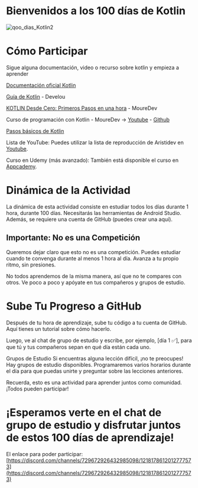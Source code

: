 # Bienvenidos a los 100 días de Kotlin

![qoo_dias_Kotlin2](https://media.discordapp.net/attachments/1218178612012777573/1221765957383360532/100_dias_Kotlin_v2.jpg?ex=6613c537&is=66015037&hm=188a09a037c7657c2e2f5305297c2bc43a78244b1ce6954667737106ab6cb977&=&format=webp)


# Cómo Participar
Sigue alguna documentación, video o recurso sobre kotlin y empieza a aprender

[Documentación oficial Kotlin](https://kotlinlang.org/)

[Guía de Kotlin](https://www.develou.com/guia-de-kotlin/) - Develou

[KOTLIN Desde Cero: Primeros Pasos en una hora](https://www.youtube.com/watch?v=T3ugOYTRF7c&ab_channel=MoureDevbyBraisMoure) - MoureDev

Curso de programación con Kotlin - MoureDev -> [Youtube](https://www.youtube.com/playlist?list=PLNdFk2_brsReZeIQ1-2r783GWus0ZZ5io) - [Github](https://github.com/mouredev/KotlinDesdeCero)

[Pasos básicos de Kotlin](https://www.tutorialspoint.com/kotlin/index.htm)

Lista de YouTube: Puedes utilizar la lista de reproducción de Aristidev en [Youtube](https://www.youtube.com/playlist?list=PL8ie04dqq7_OcBYDpvHrcSFVoggLi3cm_).

Curso en Udemy (más avanzado): También está disponible el curso en [Appcademy](https://www.appcademy.dev/view/courses/jetpack-compose-curso-definitivo-desde-0-2023/1811639-introduccion-a-compose/5759378-que-es-jetpack-compose).

# Dinámica de la Actividad
La dinámica de esta actividad consiste en estudiar todos los días durante 1 hora, durante 100 días. Necesitarás las herramientas de Android Studio. Además, se requiere una cuenta de GitHub (puedes crear una aquí).

## Importante: No es una Competición
Queremos dejar claro que esto no es una competición. Puedes estudiar cuando te convenga durante al menos 1 hora al día. Avanza a tu propio ritmo, sin presiones.

No todos aprendemos de la misma manera, así que no te compares con otros. Ve poco a poco y apóyate en tus compañeros y grupos de estudio.

# Sube Tu Progreso a GitHub
Después de tu hora de aprendizaje, sube tu código a tu cuenta de GitHub. Aquí tienes un tutorial sobre cómo hacerlo.

Luego, ve al chat de grupo de estudio y escribe, por ejemplo, [día 1 ✅], para que tú y tus compañeros sepan en qué día están cada uno.

Grupos de Estudio
Si encuentras alguna lección difícil, ¡no te preocupes! Hay grupos de estudio disponibles. Programaremos varios horarios durante el día para que puedas unirte y preguntar sobre las lecciones anteriores.

Recuerda, esto es una actividad para aprender juntos como comunidad. ¡Todos pueden participar!

# ¡Esperamos verte en el chat de grupo de estudio y disfrutar juntos de estos 100 días de aprendizaje!
El enlace para poder participar: [https://discord.com/channels/729672926432985098/1218178612012777573](https://discord.com/channels/729672926432985098/1218178612012777573)
